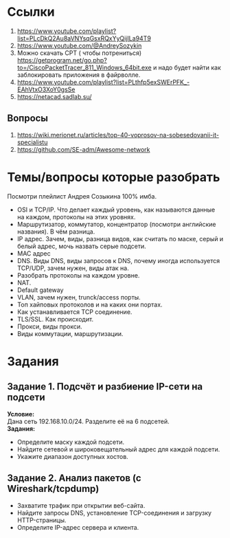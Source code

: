 # Ссылки
1. https://www.youtube.com/playlist?list=PLcDkQ2Au8aVNYsqGsxRQxYyQijILa94T9
2. https://www.youtube.com/@AndreySozykin
3. Можно скачать CPT ( чтобы потрениться) https://getprogram.net/go.php?to=/CiscoPacketTracer_811_Windows_64bit.exe и надо будет найти как заблокировать приложения в файрволле.
4. https://www.youtube.com/playlist?list=PLthfp5exSWErPFK_-EAhVtxO3XoY0gsSe
5. https://netacad.sadlab.su/
## Вопросы
1. https://wiki.merionet.ru/articles/top-40-voprosov-na-sobesedovanii-it-specialistu
2. https://github.com/SE-adm/Awesome-network
# Темы/вопросы которые разобрать
Посмотри плейлист Андрея Созыкина 100% имба.
- OSI и TCP/IP. Что делает каждый уровень, как называются данные на каждом, протоколы на этих уровнях.
- Маршрутизатор, коммутатор, концентратор (посмотри английские названия). В чём разница.
- IP адрес. Зачем, виды, разница видов, как считать по маске, серый и белый адрес, мочь назвать серые подсети.
- MAC адрес
- DNS. Виды DNS, виды запросов к DNS, почему иногда используется TCP/UDP, зачем нужен, виды атак на.
- Разобрать протоколы на каждом уровне.
- NAT.
- Default gateway
- VLAN, зачем нужен, trunck/access порты.
- Топ хайповых протоколов и на каких они портах.
- Как устанавливается TCP соединение.
- TLS/SSL. Как происходит.
- Прокси, виды прокси.
- Виды коммутации, маршрутизации.
# Задания
## Задание 1. Подсчёт и разбиение IP-сети на подсети 
**Условие:**  
Дана сеть 192.168.10.0/24. Разделите её на 6 подсетей.  
**Задания:**
- Определите маску каждой подсети.
- Найдите сетевой и широковещательный адрес для каждой подсети.
- Укажите диапазон доступных хостов.
## Задание 2. Анализ пакетов (с Wireshark/tcpdump)
- Захватите трафик при открытии веб-сайта.
- Найдите запросы DNS, установление TCP-соединения и загрузку HTTP-страницы.
- Определите IP-адрес сервера и клиента.
